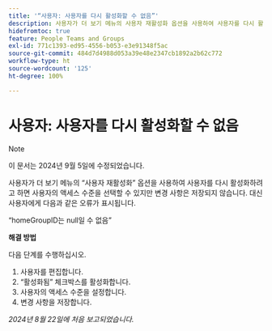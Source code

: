 ```yaml
---
title: '“사용자: 사용자를 다시 활성화할 수 없음”'
description: 사용자가 더 보기 메뉴의 사용자 재활성화 옵션을 사용하여 사용자를 다시 활성화하려고 하면 사용자의 액세스 수준을 선택할 수 있지만 변경 사항은 저장되지 않습니다. 대신 사용자에게 오류 메시지가 표시됩니다. 해결 방법을 사용할 수 있습니다.
hidefromtoc: true
feature: People Teams and Groups
exl-id: 771c1393-ed95-4556-b053-e3e91348f5ac
source-git-commit: 484d7d4988d053a39e48e2347cb1892a2b62c772
workflow-type: ht
source-wordcount: '125'
ht-degree: 100%

---
```


# 사용자: 사용자를 다시 활성화할 수 없음

>[!NOTE]
>
>이 문서는 2024년 9월 5일에 수정되었습니다.

사용자가 더 보기 메뉴의 “사용자 재활성화” 옵션을 사용하여 사용자를 다시 활성화하려고 하면 사용자의 액세스 수준을 선택할 수 있지만 변경 사항은 저장되지 않습니다. 대신 사용자에게 다음과 같은 오류가 표시됩니다.

“homeGroupID는 null일 수 없음”

**해결 방법**

다음 단계를 수행하십시오.

1. 사용자를 편집합니다.
1. “활성화됨” 체크박스를 활성화합니다.
1. 사용자의 액세스 수준을 설정합니다.
1. 변경 사항을 저장합니다.

_2024년 8월 22일에 처음 보고되었습니다._
